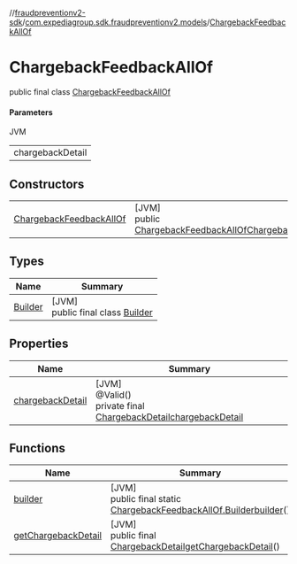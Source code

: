 //[fraudpreventionv2-sdk](../../../index.md)/[com.expediagroup.sdk.fraudpreventionv2.models](../index.md)/[ChargebackFeedbackAllOf](index.md)

# ChargebackFeedbackAllOf

public final class [ChargebackFeedbackAllOf](index.md)

#### Parameters

JVM

| |
|---|
| chargebackDetail |

## Constructors

| | |
|---|---|
| [ChargebackFeedbackAllOf](-chargeback-feedback-all-of.md) | [JVM]<br>public [ChargebackFeedbackAllOf](index.md)[ChargebackFeedbackAllOf](-chargeback-feedback-all-of.md)([ChargebackDetail](../-chargeback-detail/index.md)chargebackDetail) |

## Types

| Name | Summary |
|---|---|
| [Builder](-builder/index.md) | [JVM]<br>public final class [Builder](-builder/index.md) |

## Properties

| Name | Summary |
|---|---|
| [chargebackDetail](index.md#709361885%2FProperties%2F-173342751) | [JVM]<br>@Valid()<br>private final [ChargebackDetail](../-chargeback-detail/index.md)[chargebackDetail](index.md#709361885%2FProperties%2F-173342751) |

## Functions

| Name | Summary |
|---|---|
| [builder](builder.md) | [JVM]<br>public final static [ChargebackFeedbackAllOf.Builder](-builder/index.md)[builder](builder.md)() |
| [getChargebackDetail](get-chargeback-detail.md) | [JVM]<br>public final [ChargebackDetail](../-chargeback-detail/index.md)[getChargebackDetail](get-chargeback-detail.md)() |
